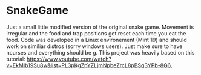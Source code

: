 # SnakeGame

Just a small little modified version of the original snake game. Movement is irregular and the food and trap positions get reset each time you eat the food. Code was developed in a Linux environement (Mint 19) and should work on similiar distros (sorry windows users). Just make sure to have ncurses and everything should be g. This project was heavily based on this tutorial: https://www.youtube.com/watch?v=EkMIb19Su8w&list=PL3pKgZpYZLjmNpbeZrcL8pBSq3YPb-8G6, 
